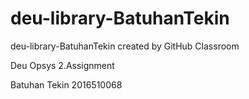 # deu-library-BatuhanTekin
deu-library-BatuhanTekin created by GitHub Classroom

Deu Opsys 2.Assignment

Batuhan Tekin 2016510068
